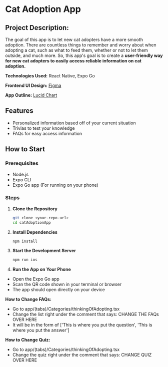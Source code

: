 # Cat Adoption App

## Project Description:
The goal of this app is to let new cat adopters have a more smooth adoption. There are countless things to remember and worry about when adopting a cat, such as what to feed them, whether or not to let them outside, and much more. So, this app's goal is to create a **user-friendly way for new cat adopters to easily access reliable information on cat adoption.**

**Technologies Used:**
React Native, Expo Go

**Frontend UI Design:** [Figma](https://www.figma.com/design/DDKC8hf5LSOV17jN65XbSx/Cat-Adoption-App?node-id=0-1&t=lS9hk7dvvQ5xKScA-1)

**App Outline:** [Lucid Chart](https://lucid.app/lucidchart/0acb1c8e-a834-45c1-968c-c90e666027a9/edit?invitationId=inv_150ff306-57ce-496f-81bb-c18887997127&page=0_0#)

## Features  
- Personalized information based off of your current situation
- Trivias to test your knowledge
- FAQs for easy access information

## How to Start
### Prerequisites
- Node.js 
- Expo CLI
- Expo Go app (For running on your phone)

### Steps
1. **Clone the Repository**  
   ```bash
   git clone <your-repo-url>
   cd catAdoptionApp

2. **Install Dependencies**
   ```bash
   npm install

3. **Start the Development Server**
   ```bash
   npm run ios

4. **Run the App on Your Phone**
- Open the Expo Go app
- Scan the QR code shown in your terminal or browser
- The app should open directly on your device

**How to Change FAQs:** 
- Go to app/(tabs)/Categories/thinkingOfAdopting.tsx
- Change the list right under the comment that says: CHANGE THE FAQs OVER HERE
- It will be in the form of ['This is where you put the question', 'This is where you put the answer']

**How to Change Quiz:** 
- Go to app/(tabs)/Categories/thinkingOfAdopting.tsx
- Change the quiz right under the comment that says: CHANGE QUIZ OVER HERE
